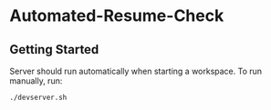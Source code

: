 # Automated-Resume-Check

## Getting Started

Server should run automatically when starting a workspace. To run manually, run:
```sh
./devserver.sh
```
